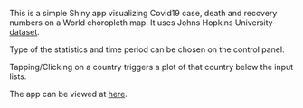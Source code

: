 This is a simple Shiny app visualizing Covid19 case, death and recovery numbers on a World choropleth map. It uses Johns Hopkins University [dataset](https://github.com/CSSEGISandData/COVID-19).

Type of the statistics and time period can be chosen on the control panel.

Tapping/Clicking on a country triggers a plot of that country below the input lists.

The app can be viewed at [here](https://hhekim.shinyapps.io/Covid19/).